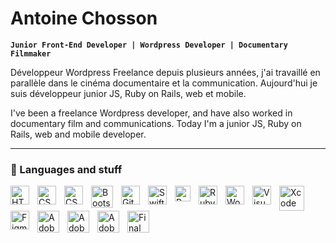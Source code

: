 # Antoine Chosson

**`Junior Front-End Developer | Wordpress Developer | Documentary Filmmaker`**

Développeur Wordpress Freelance depuis plusieurs années, j'ai travaillé en parallèle dans le cinéma documentaire et la communication. Aujourd'hui je suis développeur junior JS, Ruby on Rails, web et mobile.

I've been a freelance Wordpress developer, and have also worked in documentary film and communications. Today I'm a junior JS, Ruby on Rails, web and mobile developer.

---

### 🧰 Languages and stuff

<img align="left" alt="HTML5" width="30px" style="padding-right:10px;" src="https://cdn.jsdelivr.net/gh/devicons/devicon/icons/html5/html5-original.svg" />
<img align="left" alt="CSS3" width="30px" style="padding-right:10px;" src="https://cdn.jsdelivr.net/gh/devicons/devicon/icons/css3/css3-original.svg" />
<img align="left" alt="CSS3" width="30px" style="padding-right:10px;" src="https://cdn.jsdelivr.net/gh/devicons/devicon@latest/icons/javascript/javascript-original.svg" />
<img align="left" alt="Bootstrap" width="35px" style="padding-right:10px;" src="https://cdn.jsdelivr.net/gh/devicons/devicon/icons/bootstrap/bootstrap-original.svg" />
<img align="left" alt="Git" width="30px" style="padding-right:10px;" src="https://cdn.jsdelivr.net/gh/devicons/devicon/icons/git/git-original.svg" />
<img align="left" alt="Swift" width="30px" style="padding-right:10px;" src="https://cdn.jsdelivr.net/gh/devicons/devicon@latest/icons/swift/swift-original.svg" />
<img align="left" alt="Ruby" width="25px" style="padding-right:10px;" src="https://cdn.jsdelivr.net/gh/devicons/devicon/icons/ruby/ruby-original.svg" />
<img align="left" alt="Ruby-on-Rails" width="30px" style="padding-right:10px;" src="https://cdn.jsdelivr.net/gh/devicons/devicon/icons/rails/rails-plain.svg" />
<img align="left" alt="Wordpress" width="30px" style="padding-right:10px;" src="https://lestreize.fr/wp-content/uploads/WordPress-logotype-wmark-white.png" />
<img align="left" alt="Visual Studio Code" width="30px" style="padding-right:10px;" src="https://cdn.jsdelivr.net/gh/devicons/devicon/icons/vscode/vscode-original.svg" />
<img align="left" alt="Xcode" width="40px" style="padding-right:10px;" src="https://cdn.jsdelivr.net/gh/devicons/devicon@latest/icons/xcode/xcode-original.svg" />
<img align="left" alt="Figma" width="30px" style="padding-right:10px;" src="https://cdn.jsdelivr.net/gh/devicons/devicon/icons/figma/figma-original.svg" />
<img align="left" alt="Adobe Photoshop" width="35px" style="padding-right:10px;" src="https://www.adobe.com/content/dam/acom/one-console/icons_rebrand/ps_appicon.svg" />
<img align="left" alt="Adobe Premiere Pro" width="35px" style="padding-right:10px;" src="https://www.adobe.com/content/dam/cc/icons/indesign.svg" />
<img align="left" alt="Adobe Indesign" width="35px" style="padding-right:10px;" src="https://www.adobe.com/content/dam/acom/one-console/icons_rebrand/pr_appicon.svg" />
<img align="left" alt="Final Cut Pro X" width="35px" style="padding-right:10px;" src="https://help.apple.com/assets/64FFB258AE78C91D760CB66A/64FFB25D3DC7043983057480/fr_FR/97f5f4dfe6df84d78caacff68ec63538.png" />
